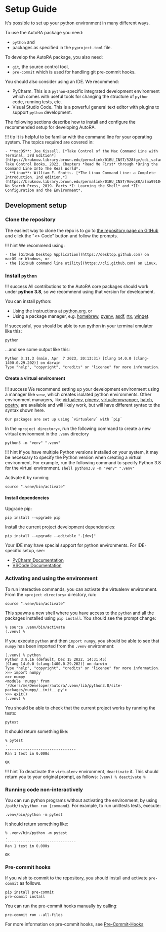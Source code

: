 # Setup Guide

It's possible to set up your python environment in many different ways. 

To use the AutoRA package you need:

- `python` and 
- packages as specified in the `pyproject.toml` file.

To develop the AutoRA package, you also need:

- `git`, the source control tool,
- `pre-commit` which is used for handling git pre-commit hooks.

You should also consider using an IDE. We recommend: 

- PyCharm. This is a `python`-specific integrated development environment which comes with useful tools 
  for changing the structure of `python` code, running tests, etc. 
- Visual Studio Code. This is a powerful general text editor with plugins to support `python` development.

The following sections describe how to install and configure the recommended setup for developing AutoRA.

!!! tip 
    It is helpful to be familiar with the command line for your operating system. The topics required are covered in:

    - **macOS**: Joe Kissell. [*Take Control of the Mac Command Line with Terminal, 3rd Edition*](https://bruknow.library.brown.edu/permalink/01BU_INST/528fgv/cdi_safari_books_v2_9781947282513). Take Control Books, 2022. Chapters *Read Me First* through *Bring the Command Line Into The Real World*.
    - **Linux**: William E. Shotts. [*The Linux Command Line: a Complete Introduction. 2nd edition.*](https://bruknow.library.brown.edu/permalink/01BU_INST/9mvq88/alma991043239704906966). No Starch Press, 2019. Parts *I: Learning the Shell* and *II: Configuration and the Environment*.

## Development setup

### Clone the repository

The easiest way to clone the repo is to go to [the repository page on GitHub](https://github.com/AutoResearch/autora)
and click the "<> Code" button and follow the prompts. 

!!! hint
    We recommend using:
    
    - the [GitHub Desktop Application](https://desktop.github.com) on macOS or Windows, or 
    - the [GitHub command line utility](https://cli.github.com) on Linux.

### Install `python`

!!! success
    All contributions to the AutoRA core packages should work under **python 3.8**, so we recommend using that version 
    for development.
    

You can install python:

- Using the instructions at [python.org](https://www.python.org), or
- Using a package manager, e.g.
  [homebrew](https://docs.brew.sh/Homebrew-and-Python), 
  [pyenv](https://github.com/pyenv/pyenv),
  [asdf](https://github.com/asdf-community/asdf-python), 
  [rtx](https://github.com/jdxcode/rtx/blob/main/docs/python.md),
  [winget](https://winstall.app/apps/Python.Python.3.8).

If successful, you should be able to run python in your terminal emulator like this:
```shell
python
```

...and see some output like this:
```
Python 3.11.3 (main, Apr  7 2023, 20:13:31) [Clang 14.0.0 (clang-1400.0.29.202)] on darwin
Type "help", "copyright", "credits" or "license" for more information.
```

#### Create a virtual environment

!!! success
    We recommend setting up your development environment using a manager like `venv`, which creates isolated python 
    environments. Other environment managers, like 
    [virtualenv](https://virtualenv.pypa.io/en/latest/),
    [pipenv](https://pipenv.pypa.io/en/latest/),
    [virtualenvwrapper](https://virtualenvwrapper.readthedocs.io/en/latest/), 
    [hatch](https://hatch.pypa.io/latest/), 
    [poetry](https://python-poetry.org), 
    are available and will likely work, but will have different syntax to the syntax shown here. 

    Our packages are set up using `virtualenv` with `pip`  

In the `<project directory>`, run the following command to create a new virtual environment in the `.venv` directory

```shell
python3 -m "venv" ".venv" 
```

!!! hint
    If you have multiple Python versions installed on your system, it may be necessary to specify the Python version when creating a virtual environment. For example, run the following command to specify Python 3.8 for the virtual environment. 
    ```shell
    python3.8 -m "venv" ".venv" 
    ```

Activate it by running
```shell
source ".venv/bin/activate"
```

#### Install dependencies

Upgrade pip:
```shell
pip install --upgrade pip
```

Install the current project development dependencies:
```shell
pip install --upgrade --editable ".[dev]"
```

Your IDE may have special support for python environments. For IDE-specific setup, see:

- [PyCharm Documentation](https://www.jetbrains.com/help/pycharm/configuring-python-interpreter.html)
- [VSCode Documentation](https://code.visualstudio.com/docs/python/environments)


### Activating and using the environment

To run interactive commands, you can activate the virtualenv environment. From the `<project directory>` 
directory, run:

```shell
source ".venv/bin/activate"
```

This spawns a new shell where you have access to the `python` and all the packages installed using `pip install`. You 
should see the prompt change:

```
% source .venv/bin/activate
(.venv) % 
```


If you execute `python` and then `import numpy`, you should be able to see that `numpy` has been imported from the 
`.venv` environment:

```
(.venv) % python
Python 3.8.16 (default, Dec 15 2022, 14:31:45) 
[Clang 14.0.0 (clang-1400.0.29.202)] on darwin
Type "help", "copyright", "credits" or "license" for more information.
>>> import numpy
>>> numpy
<module 'numpy' from '/Users/me/Developer/autora/.venv/lib/python3.8/site-packages/numpy/__init__.py'>
>>> exit()
(.venv) %
```

You should be able to check that the current project works by running the tests:
```shell
pytest
```

It should return something like:

```
% pytest
.
--------------------------------
Ran 1 test in 0.000s

OK
```


!!! hint
    To deactivate the `virtualenv` environment, `deactivate` it. This should return you to your original prompt,
    as follows:
    ```
    (venv) % deactivate
    % 
    ```


### Running code non-interactively

You can run python programs without activating the environment, by using `/path/to/python run {command}`. For example,
to run unittests tests, execute:

```shell
.venv/bin/python -m pytest
```

It should return something like:

```
% .venv/bin/python -m pytest
.
--------------------------------
Ran 1 test in 0.000s

OK
```

### Pre-commit hooks

If you wish to commit to the repository, you should install and activate `pre-commit` as follows. 
```shell
pip install pre-commit
pre-commit install
```

You can run the pre-commit hooks manually by calling:
```shell
pre-commit run --all-files
```

For more information on pre-commit hooks, see [Pre-Commit-Hooks](./pre-commit-hooks.md)

